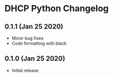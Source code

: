 # DHCP Python Changelog

## 0.1.1 (Jan 25 2020)

* Minor bug fixes
* Code formatting with black

## 0.1.0 (Jan 25 2020)

* Initial release